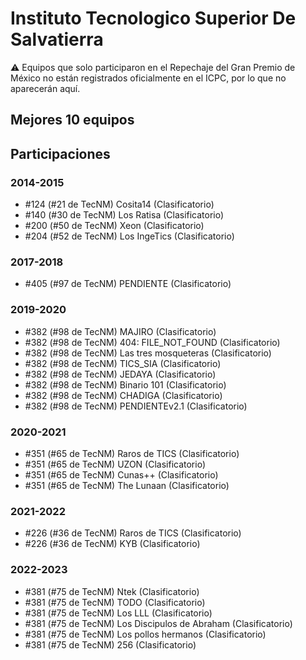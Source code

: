 # Instituto Tecnologico Superior De Salvatierra

:warning: Equipos que solo participaron en el Repechaje del Gran Premio de México no están registrados oficialmente en el ICPC, por lo que no aparecerán aquí.

## Mejores 10 equipos


## Participaciones

### 2014-2015

- #124 (#21 de TecNM) Cosita14 (Clasificatorio)
- #140 (#30 de TecNM) Los Ratisa (Clasificatorio)
- #200 (#50 de TecNM) Xeon (Clasificatorio)
- #204 (#52 de TecNM) Los IngeTics (Clasificatorio)

### 2017-2018

- #405 (#97 de TecNM) PENDIENTE (Clasificatorio)

### 2019-2020

- #382 (#98 de TecNM) MAJIRO (Clasificatorio)
- #382 (#98 de TecNM) 404: FILE_NOT_FOUND (Clasificatorio)
- #382 (#98 de TecNM) Las tres mosqueteras (Clasificatorio)
- #382 (#98 de TecNM) TICS_SIA (Clasificatorio)
- #382 (#98 de TecNM) JEDAYA (Clasificatorio)
- #382 (#98 de TecNM) Binario 101 (Clasificatorio)
- #382 (#98 de TecNM) CHADIGA (Clasificatorio)
- #382 (#98 de TecNM) PENDIENTEv2.1 (Clasificatorio)

### 2020-2021

- #351 (#65 de TecNM) Raros de TICS (Clasificatorio)
- #351 (#65 de TecNM) UZON (Clasificatorio)
- #351 (#65 de TecNM) Cunas++ (Clasificatorio)
- #351 (#65 de TecNM) The Lunaan (Clasificatorio)

### 2021-2022

- #226 (#36 de TecNM) Raros de TICS (Clasificatorio)
- #226 (#36 de TecNM) KYB (Clasificatorio)

### 2022-2023

- #381 (#75 de TecNM) Ntek (Clasificatorio)
- #381 (#75 de TecNM) TODO (Clasificatorio)
- #381 (#75 de TecNM) Los LLL (Clasificatorio)
- #381 (#75 de TecNM) Los Discipulos de Abraham (Clasificatorio)
- #381 (#75 de TecNM) Los pollos hermanos (Clasificatorio)
- #381 (#75 de TecNM) 256 (Clasificatorio)



